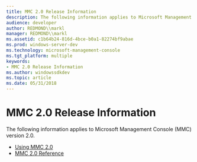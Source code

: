 ```yaml
---
title: MMC 2.0 Release Information
description: The following information applies to Microsoft Management Console (MMC) version 2.0.
audience: developer
author: REDMOND\\markl
manager: REDMOND\\markl
ms.assetid: c1b64b24-816d-4bce-b0a1-82274bf9abae
ms.prod: windows-server-dev
ms.technology: microsoft-management-console
ms.tgt_platform: multiple
keywords:
- MMC 2.0 Release Information
ms.author: windowssdkdev
ms.topic: article
ms.date: 05/31/2018
---
```


# MMC 2.0 Release Information

The following information applies to Microsoft Management Console (MMC) version 2.0.

-   [Using MMC 2.0](using-mmc-2-0.md)
-   [MMC 2.0 Reference](mmc-2-0-reference.md)

 

 




